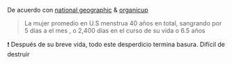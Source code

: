 [by]: <> "Eduardo avila"
[date]: <> "27 de marzo 2020"
[title]: <> "Toallas femeninas y tampones, volviéndose insostenibles"



De acuerdo con [national geographic](https://www.nationalgeographic.com/environment/2019/09/how-tampons-pads-became-unsustainable-story-of-plastic/) & [organicup](https://www.organicup.com/es/blog/powerful-environmental-reasons-to-switch-to-a-menstrual-cup/)

> La mujer promedio en U.S menstrua 40 años en total, sangrando por 5 días a el mes , o 2,400 días en el curso de su vida o 6.5 años 

❗ Después de su breve vida, todo este desperdicio termina basura. Difícil de destruir 
